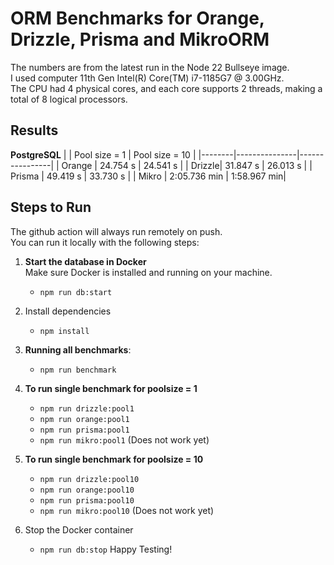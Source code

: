 # ORM Benchmarks for Orange, Drizzle, Prisma and MikroORM
The numbers are from the latest run in the Node 22 Bullseye image.  
I used computer 11th Gen Intel(R) Core(TM) i7-1185G7 @ 3.00GHz.   
The CPU had 4 physical cores, and each core supports 2 threads, making a total of 8 logical processors. 
## Results  
**PostgreSQL**
|        | Pool size = 1 | Pool size = 10 |
|--------|---------------|----------------|
| Orange | 24.754 s       | 24.541 s        |
| Drizzle| 31.847 s       | 26.013 s        |
| Prisma | 49.419 s       | 33.730 s        |
| Mikro  | 2:05.736 min     | 1:58.967 min|
## Steps to Run

The github action will always run remotely on push.  
You can run it locally with the following steps:  

1. **Start the database in Docker**  
   Make sure Docker is installed and running on your machine.
   - ```npm run db:start```

2. Install dependencies
   - ```npm install```

3. **Running all benchmarks**:
   - ```npm run benchmark```

4. **To run single benchmark for poolsize = 1**
   - ```npm run drizzle:pool1```
   - ```npm run orange:pool1```
   - ```npm run prisma:pool1```
   - ```npm run mikro:pool1``` (Does not work yet)

5. **To run single benchmark for poolsize = 10**
   - ```npm run drizzle:pool10```
   - ```npm run orange:pool10```
   - ```npm run prisma:pool10```
   - ```npm run mikro:pool10``` (Does not work yet)

6. Stop the Docker container
   - ```npm run db:stop```
Happy Testing!
